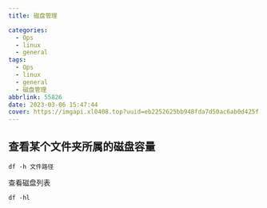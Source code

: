 ```yaml
---
title: 磁盘管理

categories:
  - Ops
  - linux
  - general
tags:
  - Ops
  - linux
  - general
  - 磁盘管理
abbrlink: 55826
date: 2023-03-06 15:47:44
cover: https://imgapi.xl0408.top?uuid=eb2252625bb948fda7d50ac6ab0d425f
---
```


## 查看某个文件夹所属的磁盘容量

```shell
df -h 文件路径
```

查看磁盘列表

```shell
df -hl
```
